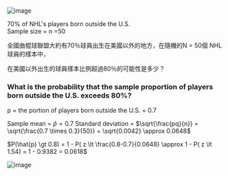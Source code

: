 ![image](https://github.com/user-attachments/assets/49dd5244-488b-44bb-a5fb-2c75a8c476ec)

70% of NHL's players born outside the U.S.  
Sample size = n =50  

全國曲棍球聯盟大約有70％球員出生在美國以外的地方，在隨機的N = 50個 NHL 球員的樣本中，

在美國以外出生的球員樣本比例超過80％的可能性是多少？

### What is the probability that the sample proportion of players born outside the U.S. exceeds 80%?

p = the portion of players born outside the U.S. = 0.7  

Sample mean = $\hat{p} = 0.7$
Standard deviation = $\sqrt{\frac{pq}{n}} = \sqrt{\frac{0.7 \times 0.3}{50}} = \sqrt{0.0042} \approx 0.0648$  

$P(\hat{p} \gt 0.8) = 1 - P( z \lt \frac{0.8-0.7}{0.0648} \approx 1 - P( z \lt 1.54) = 1 - 0.9382 = 0.0618$

![image](https://github.com/user-attachments/assets/9642b530-9c1d-4ee0-b7b4-99045ae4c0c7)

